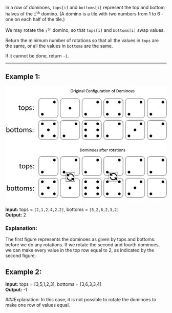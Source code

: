 In a row of dominoes, `tops[i]` and `bottoms[i]` represent the top and bottom halves of the <code>i<sup>th<sup></code> domino.
(A domino is a tile with two numbers from 1 to 6 - one on each half of the tile.)

We may rotate the <code>i<sup>th<sup></code> domino, so that `tops[i]` and `bottoms[i]` swap values.

Return the minimum number of rotations so that all the values in `tops` are the same,
or all the values in `bottoms` are the same.

If it cannot be done, return `-1`.

---

## Example 1:

<img src="domino.png">    

<strong>Input:</strong> tops = `[2,1,2,4,2,2]`, bottoms = `[5,2,6,2,3,2]`    
<strong>Output:</strong> 2

### Explanation:
The first figure represents the dominoes as given by tops and bottoms: before we do any rotations.
If we rotate the second and fourth dominoes, we can make every value in the top row equal to 2, as indicated by the second figure.

## Example 2:

**Input:** tops = [3,5,1,2,3], bottoms = [3,6,3,3,4]    
**Output:** -1  

###Explanation:
In this case, it is not possible to rotate the dominoes to make one row of values equal.
